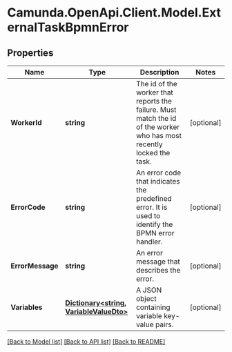 # Camunda.OpenApi.Client.Model.ExternalTaskBpmnError

## Properties

Name | Type | Description | Notes
------------ | ------------- | ------------- | -------------
**WorkerId** | **string** | The id of the worker that reports the failure. Must match the id of the worker who has most recently locked the task. | [optional] 
**ErrorCode** | **string** | An error code that indicates the predefined error. It is used to identify the BPMN error handler. | [optional] 
**ErrorMessage** | **string** | An error message that describes the error. | [optional] 
**Variables** | [**Dictionary&lt;string, VariableValueDto&gt;**](VariableValueDto.md) | A JSON object containing variable key-value pairs. | [optional] 

[[Back to Model list]](../README.md#documentation-for-models) [[Back to API list]](../README.md#documentation-for-api-endpoints) [[Back to README]](../README.md)

